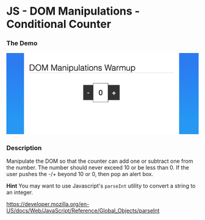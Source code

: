 # JS - DOM Manipulations - Conditional Counter

### The Demo
![mockup](images/increase-decrease.gif)

### Description
Manipulate the DOM so that the counter can add one or subtract one from the number. The number should never exceed 10 or be less than 0. If the user pushes the -/+ beyond 10 or 0, then pop an alert box.

**Hint**
You may want to use Javascript's `parseInt` utility to convert a string to an integer.

https://developer.mozilla.org/en-US/docs/Web/JavaScript/Reference/Global_Objects/parseInt
